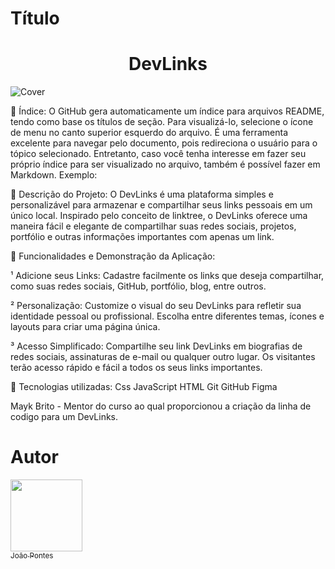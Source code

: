 
# Título 

<h1 align="center"> DevLinks </h1>

![Cover](https://github.com/jhzinm/Projeto1/assets/150977621/7ef676ad-bf13-4251-bc14-b6d337acf247)

📌 Índice:
O GitHub gera automaticamente um índice para arquivos README, tendo como base os títulos de seção. Para visualizá-lo, selecione o ícone de menu no canto superior esquerdo do arquivo. É uma ferramenta excelente para navegar pelo documento, pois redireciona o usuário para o tópico selecionado. Entretanto, caso você tenha interesse em fazer seu próprio índice para ser visualizado no arquivo, também é possível fazer em Markdown. Exemplo:



📌 Descrição do Projeto:
O DevLinks é uma plataforma simples e personalizável para armazenar e compartilhar seus links pessoais em um único local. Inspirado pelo conceito de linktree, o DevLinks oferece uma maneira fácil e elegante de compartilhar suas redes sociais, projetos, portfólio e outras informações importantes com apenas um link.


📌 Funcionalidades e Demonstração da Aplicação:

¹ Adicione seus Links: Cadastre facilmente os links que deseja compartilhar, como suas redes sociais, GitHub, portfólio, blog, entre outros.

² Personalização: Customize o visual do seu DevLinks para refletir sua identidade pessoal ou profissional. Escolha entre diferentes temas, ícones e layouts para criar uma página única.

³ Acesso Simplificado: Compartilhe seu link DevLinks em biografias de redes sociais, assinaturas de e-mail ou qualquer outro lugar. Os visitantes terão acesso rápido e fácil a todos os seus links importantes.

📌 Tecnologias utilizadas:
Css
JavaScript
HTML
Git
GitHub
Figma

Mayk Brito - Mentor do curso ao qual proporcionou a criação da linha de codigo para um DevLinks.


# Autor
 [<img src="https://avatars.githubusercontent.com/u/150977621?s=400&u=a0ecf6bbd0b9d6de4c3443c76315412338e19521&v=4" width=115><br><sub>João Pontes</sub>](https://github.com/jhzinm) 
